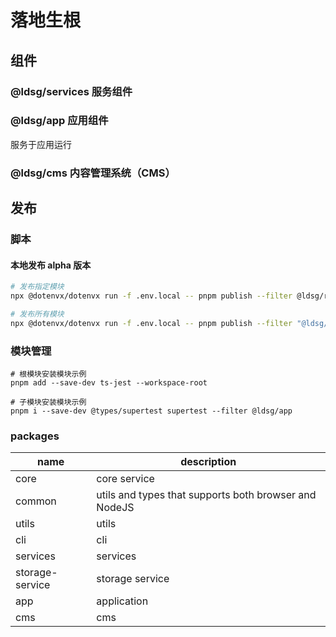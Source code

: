 # 落地生根

## 组件

### @ldsg/services 服务组件

### @ldsg/app 应用组件

服务于应用运行

### @ldsg/cms 内容管理系统（CMS）

## 发布

### 脚本

#### 本地发布 alpha 版本

```sh
# 发布指定模块
npx @dotenvx/dotenvx run -f .env.local -- pnpm publish --filter @ldsg/resource --tag alpha --no-git-checks

# 发布所有模块
npx @dotenvx/dotenvx run -f .env.local -- pnpm publish --filter "@ldsg/*" --tag alpha --no-git-checks
```

### 模块管理

```
# 根模块安装模块示例
pnpm add --save-dev ts-jest --workspace-root

# 子模块安装模块示例
pnpm i --save-dev @types/supertest supertest --filter @ldsg/app
```

### packages

| name            | description                                           |
| --------------- | ----------------------------------------------------- |
| core            | core service                                          |
| common          | utils and types that supports both browser and NodeJS |
| utils           | utils                                                 |
| cli             | cli                                                   |
| services        | services                                              |
| storage-service | storage service                                       |
| app             | application                                           |
| cms             | cms                                                   |
